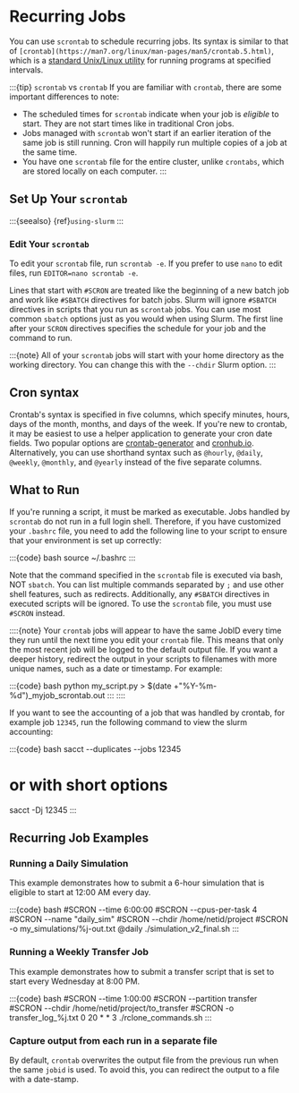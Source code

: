 # Recurring Jobs

You can use `scrontab` to schedule recurring jobs. Its syntax is similar to that of `[crontab](https://man7.org/linux/man-pages/man5/crontab.5.html)`, which is a [standard Unix/Linux utility](https://en.wikipedia.org/wiki/Cron) for running programs at specified intervals.

:::{tip} `scrontab` vs `crontab`
If you are familiar with `crontab`, there are some important differences to note:
- The scheduled times for `scrontab` indicate when your job is *eligible* to start. They are not start times like in traditional Cron jobs.
- Jobs managed with `scrontab` won't start if an earlier iteration of the same job is still running. Cron will happily run multiple copies of a job at the same time.
- You have one `scrontab` file for the entire cluster, unlike `crontabs`, which are stored locally on each computer.
:::

## Set Up Your `scrontab`

:::{seealso}
{ref}`using-slurm`
:::

### Edit Your `scrontab`

To edit your `scrontab` file, run `scrontab -e`. If you prefer to use `nano` to edit files, run `EDITOR=nano scrontab -e`.

Lines that start with `#SCRON` are treated like the beginning of a new batch job and work like `#SBATCH` directives for batch jobs. Slurm will ignore `#SBATCH` directives in scripts that you run as `scrontab` jobs. You can use most common `sbatch` options just as you would when using Slurm. The first line after your `SCRON` directives specifies the schedule for your job and the command to run.

:::{note}
All of your `scrontab` jobs will start with your home directory as the working directory. You can change this with the `--chdir` Slurm option.
:::

## Cron syntax

Crontab's syntax is specified in five columns, which specify minutes, hours, days of the month, months, and days of the week. If you're new to crontab, it may be easiest to use a helper application to generate your cron date fields. Two popular options are [crontab-generator] and [cronhub.io]. Alternatively, you can use shorthand syntax such as `@hourly`, `@daily`, `@weekly`, `@monthly`, and `@yearly` instead of the five separate columns.

## What to Run

If you're running a script, it must be marked as executable. Jobs handled by `scrontab` do not run in a full login shell. Therefore, if you have customized your `.bashrc` file, you need to add the following line to your script to ensure that your environment is set up correctly:

:::{code} bash
source ~/.bashrc
:::

Note that the command specified in the `scrontab` file is executed via bash, NOT `sbatch`. You can list multiple commands separated by `;` and use other shell features, such as redirects. Additionally, any `#SBATCH` directives in executed scripts will be ignored. To use the `scrontab` file, you must use `#SCRON` instead.

::::{note}
Your `crontab` jobs will appear to have the same JobID every time they run until the next time you edit your `crontab` file. This means that only the most recent job will be logged to the default output file. If you want a deeper history, redirect the output in your scripts to filenames with more unique names, such as a date or timestamp. For example:

:::{code} bash
python my_script.py > $(date +"%Y-%m-%d")_myjob_scrontab.out
:::
::::

If you want to see the accounting of a job that was handled by crontab, for example job `12345`, run the following command to view the slurm accounting:

:::{code} bash
sacct --duplicates --jobs 12345
# or with short options
sacct -Dj 12345
:::

## Recurring Job Examples

### Running a Daily Simulation

This example demonstrates how to submit a 6-hour simulation that is eligible to start at 12:00 AM every day.

:::{code} bash
#SCRON --time 6:00:00
#SCRON --cpus-per-task 4
#SCRON --name "daily_sim"
#SCRON --chdir /home/netid/project
#SCRON -o my_simulations/%j-out.txt
@daily ./simulation_v2_final.sh
:::

### Running a Weekly Transfer Job

This example demonstrates how to submit a transfer script that is set to start every Wednesday at 8:00 PM.

:::{code} bash
#SCRON --time 1:00:00
#SCRON --partition transfer
#SCRON --chdir /home/netid/project/to_transfer
#SCRON -o transfer_log_%j.txt
0 20 * * 3 ./rclone_commands.sh
:::

### Capture output from each run in a separate file

By default, `crontab` overwrites the output file from the previous run when the same `jobid` is used. To avoid this, you can redirect the output to a file with a date-stamp.

[cronhub.io]: https://crontab.cronhub.io/
[crontab-generator]: http://crontab-generator.org/
